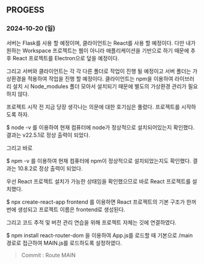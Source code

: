 
## PROGESS

### 2024-10-20 (일)

서버는 Flask를 사용 할 예정이며, 클라이언트는 React를 사용 할 예정이다. 다만 내가 원하는 Workspace 프로젝트는 웹이 아니라 애플리케이션을 기반으로 하기 때문에
추후 React 프로젝트를 Electron으로 덮을 예정이다.

그리고 서버와 클라이언트는 각 각 다른 폴더로 작업이 진행 될 예정이고 서버 폴더는 가상환경을 적용하여 작업을 진행 할 예정이다. 클라이언트는 npm을 이용하여 라이브러리 설치 시 Node_modules 폴더 모아서 설치되기 때문에 별도의 가상환경 관리가 필요하지 않다.

프로젝트 시작 전 지금 당장 생각나는 의문에 대한 호기심은 풀렸다. 프로젝트를 시작하도록 하자.

$ node -v 를 이용하여 현재 컴퓨터에 node가 정상적으로 설치되어있는지 확인했다. 결과는 v22.5.1로 정상 출력이 되었다.

그리고 바로 

$ npm -v 를 이용하여 현재 컴퓨터에 npm이 정상적으로 설치되었는지도 확인했다. 결과는 10.8.2로 정상 출력이 되었다.

우선 React 프로젝트 설치가 가능한 상태임을 확인했으므로 바로 React 프로젝트를 설치했다.

$ npx create-react-app frontend 를 이용하면 React 프로젝트의 기본 구조가 한꺼번에 생성되고 프로젝트 이름은 frontend로 생성된다.

그리고 코드 추적 및 버전 관리 연습을 위해 프로젝트 자체는 깃에 연결하였다.

$ npm install react-router-dom 을 이용하여 App.js를 로드할 때 기본으로 /main 경로로 접근하여 MAIN.js를 로드하도록 설정하였다.

> Commit : Route MAIN

